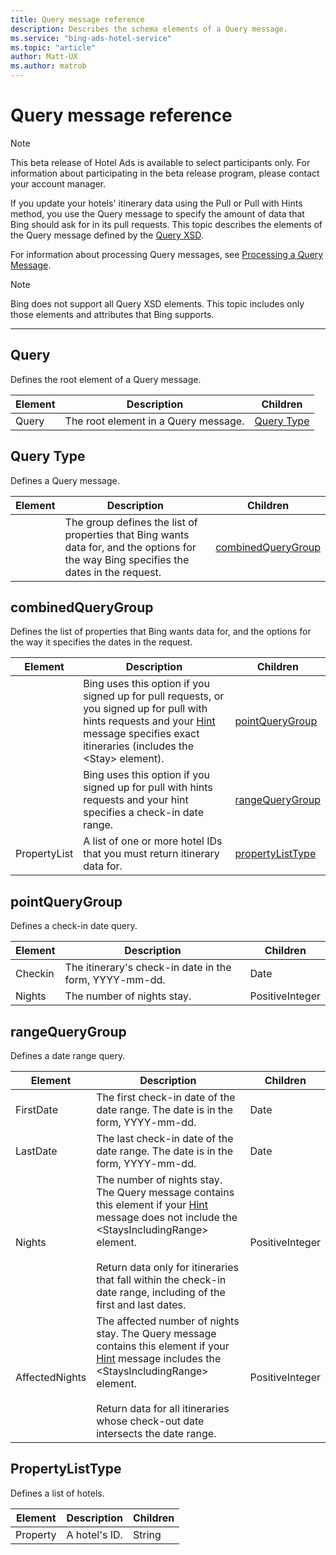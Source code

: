 ```yaml
---
title: Query message reference
description: Describes the schema elements of a Query message.
ms.service: "bing-ads-hotel-service"
ms.topic: "article"
author: Matt-UX
ms.author: matrob
---
```


# Query message reference

> [!NOTE]
> This beta release of Hotel Ads is available to select participants only. For information about participating in the beta release program, please contact your account manager.

If you update your hotels' itinerary data using the Pull or Pull with Hints method, you use the Query message to specify the amount of data that Bing should ask for in its pull requests. This topic describes the elements of the Query message defined by the [Query XSD](https://bhacstatic.blob.core.windows.net/schemas/query.xsd). 

For information about processing Query messages, see [Processing a Query Message](../query-message/process-query-message.md).


> [!NOTE]
> Bing does not support all Query XSD elements. This topic includes only those elements and attributes that Bing supports.  


----


## Query

Defines the root element of a Query message.

|Element|Description|Children
|-|-|-
|Query|The root element in a Query message.|[Query Type](#query-type)


## Query Type

Defines a Query message. 

|Element|Description|Children
|-|-|-  
| |The group defines the list of properties that Bing wants data for, and the options for the way Bing specifies the dates in the request. |[combinedQueryGroup](#combinedquerygroup)

<!--  
|HotelInfoProperties|A list of one or more hotel IDs that you must return room and room bundle metadata for. |[propertyListType](#propertylisttype)  
 -->  


## combinedQueryGroup

Defines the list of properties that Bing wants data for, and the options for the way it specifies the dates in the request. 

|Element|Description|Children
|-|-|-
||Bing uses this option if you signed up for pull requests, or you signed up for pull with hints requests and your [Hint](../hint-message/reference.md) message specifies exact itineraries (includes the \<Stay\> element).|[pointQueryGroup](#pointquerygroup)
||Bing uses this option if you signed up for pull with hints requests and your hint specifies a check-in date range.|[rangeQueryGroup](#rangequerygroup)
|PropertyList|A list of one or more hotel IDs that you must return itinerary data for. |[propertyListType](#propertylisttype)


## pointQueryGroup

Defines a check-in date query. 

|Element|Description|Children
|-|-|-
|Checkin|The itinerary's check-in date in the form, YYYY-mm-dd. |Date
|Nights|The number of nights stay. |PositiveInteger


## rangeQueryGroup

Defines a date range query. 

|Element|Description|Children
|-|-|-
|FirstDate|The first check-in date of the date range. The date is in the form, YYYY-mm-dd. |Date
|LastDate|The last check-in date of the date range. The date is in the form, YYYY-mm-dd. |Date
|Nights|The number of nights stay. The Query message contains this element if your [Hint](../hint-message/reference.md) message does not include the \<StaysIncludingRange\> element.<br /><br />Return data only for itineraries that fall within the check-in date range, including of the first and last dates.  |PositiveInteger
|AffectedNights|The affected number of nights stay. The Query message contains this element if your [Hint](../hint-message/reference.md) message includes the \<StaysIncludingRange\> element.<br /><br />Return data for all itineraries whose check-out date intersects the date range.  |PositiveInteger


## PropertyListType

Defines a list of hotels. 

|Element|Description|Children
|-|-|-
|Property|A hotel's ID. |String
